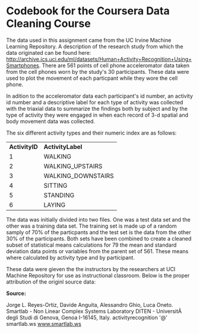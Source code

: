<h1>Codebook for the Coursera Data Cleaning Course</h1>

The data used in this assignment came from the UC Irvine Machine Learning Repository. A description of the research study from which the data originated can be found here: http://archive.ics.uci.edu/ml/datasets/Human+Activity+Recognition+Using+Smartphones. There are 561 points of cell phone acceleromator data taken from the cell phones worn by the study's 30 participants. These data were used to plot the movement of each particpant while they wore the cell phone.

In adition to the acceleromator data each participant's id number, an activity id number and a descriptive label for each type of activity was collected with the triaxial data to summarize the findings both by subject and by the type of activity they were engaged in when each record of 3-d spatial and body movement data was collected.

The six different activity types and their numeric index are as follows:

<table>
<tr><td><b>ActivityID</b></td><td><b>ActivityLabel</b></td></tr>
<tr><td>1</td><td>WALKING</td></tr>
<tr><td>2</td><td>WALKING_UPSTAIRS</td></tr>
<tr><td>3</td><td>WALKING_DOWNSTAIRS</td></tr>
<tr><td>4</td><td>SITTING</td></tr>
<tr><td>5</td><td>STANDING</td></tr>
<tr><td>6</td><td>LAYING</td></tr>
</table>

The data was initially divided into two files. One was a test data set and the other was a training data set. The training set is made up of a random samply of 70% of the particpants and the test set is the data from the other 30% of the participants. Both sets have been combined to create a cleaned subset of statistical means calculations for 79 the mean and standard deviation data points or variables from the parent set of 561. These means where calculated by activity type and by participant.


These data were gieven the the instructors by the researchers at UCI Machine Repository for use as instructional classroom. Below is the proper attribution of the originl source data:


<b>Source:</b>

Jorge L. Reyes-Ortiz, Davide Anguita, Alessandro Ghio, Luca Oneto.
Smartlab - Non Linear Complex Systems Laboratory
DITEN - UniversitÃ  degli Studi di Genova, Genoa I-16145, Italy.
activityrecognition '@' smartlab.ws
www.smartlab.ws
